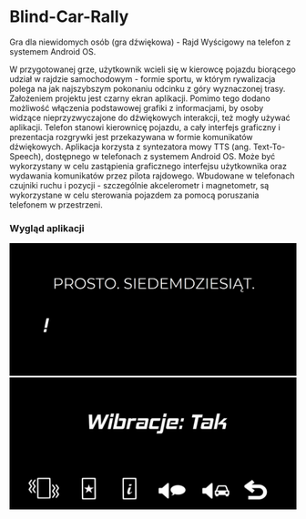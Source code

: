 # Blind-Car-Rally
Gra dla niewidomych osób (gra dźwiękowa) - Rajd Wyścigowy na telefon z systemem Android OS.

W przygotowanej grze, użytkownik wcieli się w kierowcę pojazdu biorącego udział w rajdzie samochodowym - formie sportu, w którym rywalizacja polega na jak najszybszym pokonaniu odcinku z góry wyznaczonej trasy. Założeniem projektu jest czarny ekran aplikacji. Pomimo tego dodano możliwość włączenia podstawowej grafiki z informacjami, by osoby widzące nieprzyzwyczajone do dźwiękowych interakcji, też mogły używać aplikacji. Telefon stanowi kierownicę pojazdu, a cały interfejs graficzny i prezentacja rozgrywki jest przekazywana w formie komunikatów dźwiękowych. Aplikacja korzysta z syntezatora mowy TTS (ang. Text-To-Speech), dostępnego w telefonach z systemem Android
OS. Może być wykorzystany w celu zastąpienia graficznego interfejsu użytkownika oraz wydawania komunikatów przez pilota rajdowego. Wbudowane w telefonach czujniki ruchu i pozycji - szczególnie akcelerometr i magnetometr, są wykorzystane w celu sterowania pojazdem za pomocą poruszania telefonem w przestrzeni.

### Wygląd aplikacji

![screenshot](/images/Screenshot_1.png)
![screenshot](/images/Screenshot_2.png)

